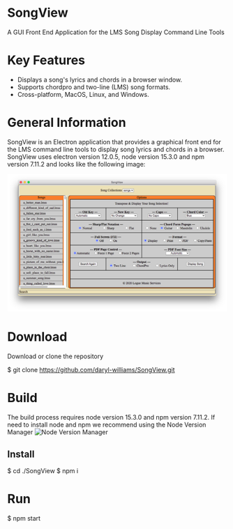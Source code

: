 # SongView
A GUI Front End Application for the LMS Song Display Command Line Tools

# Key Features
* Displays a song's lyrics and chords in a browser window.
* Supports chordpro and two-line (LMS) song formats.
* Cross-platform, MacOS, Linux, and Windows.

# General Information
SongView is an Electron application that provides a graphical front end for the LMS command line tools to display song lyrics and chords in a browser. SongView uses electron version 12.0.5, node version 15.3.0 and npm version 7.11.2 and looks like the following image:

![SongView Imge](/images/songview.png)

# Download
Download or clone the repository

$ git clone https://github.com/daryl-williams/SongView.git

# Build
The build process requires node version 15.3.0 and npm version 7.11.2. If need to install node and npm we recommend using the Node Version Manager ![Node Version Manager](https://github.com/nvm-sh/nvm)

## Install
$ cd ./SongView
$ npm i

# Run
$ npm start
